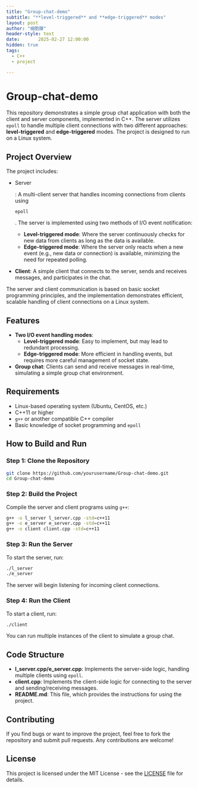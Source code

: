 ```yaml
---
title: "Group-chat-demo"
subtitle: "**level-triggered** and **edge-triggered** modes"
layout: post
author: "细胞膜"
header-style: text
date:       2025-02-27 12:00:00
hidden: true
tags:
  - C++
  - project

---
```


# Group-chat-demo

This repository demonstrates a simple group chat application with both the client and server components, implemented in C++. The server utilizes `epoll` to handle multiple client connections with two different approaches: **level-triggered** and **edge-triggered** modes. The project is designed to run on a Linux system.

## Project Overview

The project includes:

- Server

  : A multi-client server that handles incoming connections from clients using 

  ```
  epoll
  ```

  . The server is implemented using two methods of I/O event notification:

  - **Level-triggered mode**: Where the server continuously checks for new data from clients as long as the data is available.
  - **Edge-triggered mode**: Where the server only reacts when a new event (e.g., new data or connection) is available, minimizing the need for repeated polling.

- **Client**: A simple client that connects to the server, sends and receives messages, and participates in the chat.

The server and client communication is based on basic socket programming principles, and the implementation demonstrates efficient, scalable handling of client connections on a Linux system.

## Features

- **Two I/O event handling modes**:
  - **Level-triggered mode**: Easy to implement, but may lead to redundant processing.
  - **Edge-triggered mode**: More efficient in handling events, but requires more careful management of socket state.
- **Group chat**: Clients can send and receive messages in real-time, simulating a simple group chat environment.

## Requirements

- Linux-based operating system (Ubuntu, CentOS, etc.)
- C++11 or higher
- `g++` or another compatible C++ compiler
- Basic knowledge of socket programming and `epoll`

## How to Build and Run

### Step 1: Clone the Repository

```bash
git clone https://github.com/yourusername/Group-chat-demo.git
cd Group-chat-demo
```

### Step 2: Build the Project

Compile the server and client programs using `g++`:

```bash
g++ -o l_server l_server.cpp -std=c++11
g++ -o e_server e_server.cpp -std=c++11
g++ -o client client.cpp -std=c++11
```

### Step 3: Run the Server

To start the server, run:

```bash
./l_server
./e_server
```

The server will begin listening for incoming client connections.

### Step 4: Run the Client

To start a client, run:

```bash
./client
```

You can run multiple instances of the client to simulate a group chat.

## Code Structure

- **l_server.cpp/e_server.cpp**: Implements the server-side logic, handling multiple clients using `epoll`.
- **client.cpp**: Implements the client-side logic for connecting to the server and sending/receiving messages.
- **README.md**: This file, which provides the instructions for using the project.

## Contributing

If you find bugs or want to improve the project, feel free to fork the repository and submit pull requests. Any contributions are welcome!

## License

This project is licensed under the MIT License - see the [LICENSE](https://chatgpt.com/c/LICENSE) file for details.
